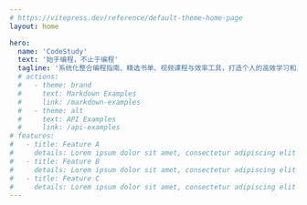 ```yaml
---
# https://vitepress.dev/reference/default-theme-home-page
layout: home

hero:
  name: 'CodeStudy'
  text: '始于编程，不止于编程​'
  tagline: '系统化整合编程指南、精选书单、视频课程与效率工具，打造个人的高效学习和工作路径。'
  # actions:
  #   - theme: brand
  #     text: Markdown Examples
  #     link: /markdown-examples
  #   - theme: alt
  #     text: API Examples
  #     link: /api-examples
# features:
#   - title: Feature A
#     details: Lorem ipsum dolor sit amet, consectetur adipiscing elit
#   - title: Feature B
#     details: Lorem ipsum dolor sit amet, consectetur adipiscing elit
#   - title: Feature C
#     details: Lorem ipsum dolor sit amet, consectetur adipiscing elit
---
```

